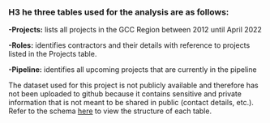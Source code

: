 ### H3 he three tables used for the analysis are as follows:

**-Projects:** lists all projects in the GCC Region between 2012 until April 2022

**-Roles:** identifies contractors and their details with reference to projects listed in the Projects table.

**-Pipeline:** identifies all upcoming projects that are currently in the pipeline

The dataset used for this project is not publicly available and therefore has not been uploaded to github because it contains sensitive and private information that is not meant to be shared in public (contact details, etc.). Refer to the schema [here](https://github.com/chaficazar/PortfolioProjects/blob/main/Project%204/Images/schema.PNG) to view the structure of each table.
